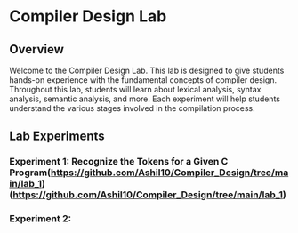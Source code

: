 # Compiler Design Lab

## Overview

Welcome to the Compiler Design Lab. This lab is designed to give students hands-on experience with the fundamental concepts of compiler design. Throughout this lab, students will learn about lexical analysis, syntax analysis, semantic analysis, and more. Each experiment will help students understand the various stages involved in the compilation process.

## Lab Experiments

### Experiment 1: Recognize the Tokens for a Given C Program(https://github.com/Ashil10/Compiler_Design/tree/main/lab_1)(https://github.com/Ashil10/Compiler_Design/tree/main/lab_1)

### Experiment 2: 
